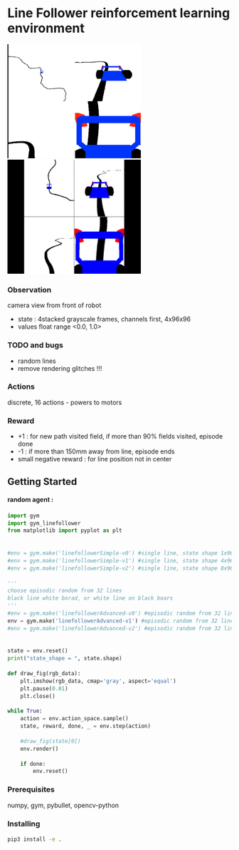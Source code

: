 # Line Follower reinforcement learning environment

<img src="./imgs/env.png" width="300" height="256">
<img src="./imgs/animation.gif" width="300" height="256">

### Observation
camera view from front of robot
- state : 4stacked grayscale frames, channels first, 4x96x96
- values float range <0.0, 1.0>

### TODO and bugs
- random lines
- remove rendering glitches !!!

 
### Actions 
discrete, 16 actions - powers to motors


### Reward
- +1 : for new path visited field, if more than 90% fields visited, episode done
- -1 : if more than 150mm away from line, episode ends
- small negative reward : for line position not in center

## Getting Started

#### random agent :

```python
import gym
import gym_linefollower
from matplotlib import pyplot as plt


#env = gym.make('linefollowerSimple-v0') #single line, state shape 1x96x96
#env = gym.make('linefollowerSimple-v1') #single line, state shape 4x96x96, 4 frames stacked
#env = gym.make('linefollowerSimple-v2') #single line, state shape 8x96x96, 8 frames stacked

'''
choose episodic random from 32 lines
black line white borad, or white line on black boars
'''
#env = gym.make('linefollowerAdvanced-v0') #episodic random from 32 lines, state shape 1x96x96
env = gym.make('linefollowerAdvanced-v1') #episodic random from 32 lines, state shape 4x96x96, 4 frames stacked
#env = gym.make('linefollowerAdvanced-v2') #episodic random from 32 lines, state shape 8x96x96, 8 frames stacked


state = env.reset()
print("state_shape = ", state.shape)

def draw_fig(rgb_data):
    plt.imshow(rgb_data, cmap='gray', aspect='equal')
    plt.pause(0.01)
    plt.close()
    
while True:
    action = env.action_space.sample()
    state, reward, done, _ = env.step(action)

    #draw_fig(state[0])
    env.render()
		
    if done:
        env.reset()
```

### Prerequisites

numpy, gym, pybullet, opencv-python

### Installing

```bash
pip3 install -e .
```